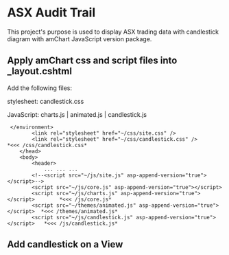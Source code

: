 # ASX Audit Trail

This project's purpose is used to display ASX trading data with candlestick diagram with amChart JavaScript version package.

## Apply amChart css and script files into _layout.cshtml

Add the following files:

stylesheet: candlestick.css

JavaScript: charts.js | animated.js | candlestick.js
``` _layout.cshtml
 </environment>
        <link rel="stylesheet" href="~/css/site.css" />
        <link rel="stylesheet" href="~/css/candlestick.css" />                  *<<< /css/candlestick.css*
    </head>
    <body>
        <header>
            ... ... ...
        <!--<script src="~/js/site.js" asp-append-version="true"></script>-->
        <script src="~/js/core.js" asp-append-version="true"></script>
        <script src="~/js/charts.js" asp-append-version="true"></script>        *<<< /js/core.js*
        <script src="~/themes/animated.js" asp-append-version="true"></script>  *<<< /themes/animated.js*
        <script src="~/js/candlestick.js" asp-append-version="true"></script>   *<<< /js/candlestick.js*
```
## Add candlestick on a View
